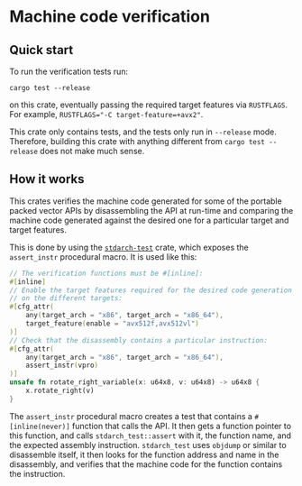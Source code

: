 # Machine code verification

## Quick start

To run the verification tests run:

```
cargo test --release
```

on this crate, eventually passing the required target features via `RUSTFLAGS`.
For example, `RUSTFLAGS="-C target-feature=+avx2"`.

This crate only contains tests, and the tests only run in `--release` mode.
Therefore, building this crate with anything different from `cargo test
--release` does not make much sense.

## How it works

This crates verifies the machine code generated for some of the portable packed
vector APIs by disassembling the API at run-time and comparing the machine code
generated against the desired one for a particular target and target features.

This is done by using the
[`stdarch-test`](https://github.com/rust-lang/stdarch/tree/master/crates/stdarch-test)
crate, which exposes the `assert_instr` procedural macro. It is used like this:

```rust
// The verification functions must be #[inline]: 
#[inline]
// Enable the target features required for the desired code generation
// on the different targets:
#[cfg_attr(
    any(target_arch = "x86", target_arch = "x86_64"),
    target_feature(enable = "avx512f,avx512vl")
)]
// Check that the disassembly contains a particular instruction:
#[cfg_attr(
    any(target_arch = "x86", target_arch = "x86_64"),
    assert_instr(vpro)
)]
unsafe fn rotate_right_variable(x: u64x8, v: u64x8) -> u64x8 {
    x.rotate_right(v)
}
```

The `assert_instr` procedural macro creates a test that contains a
`#[inline(never)]` function that calls the API. It then gets a function pointer
to this function, and calls `stdarch_test::assert` with it, the function name,
and the expected assembly instruction. `stdarch_test` uses `objdump` or similar
to disassemble itself, it then looks for the function address and name in the
disassembly, and verifies that the machine code for the function contains the
instruction.
